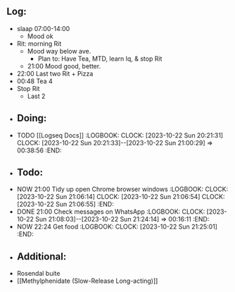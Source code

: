 ## Log:
- slaap 07:00-14:00
	- Mood ok
- Rit: morning Rit
	- Mood way below ave.
		- Plan to: Have Tea, MTD, learn lq, & stop Rit
	- 21:00 Mood good, better.
- 22:00 Last two Rit + Pizza
- 00:48 Tea 4
- Stop Rit
	- Last 2
- ## Doing:
- TODO [[Logseq Docs]]
  :LOGBOOK:
  CLOCK: [2023-10-22 Sun 20:21:31]
  CLOCK: [2023-10-22 Sun 20:21:33]--[2023-10-22 Sun 21:00:29] =>  00:38:56
  :END:
- ## Todo:
- NOW 21:00 Tidy up open Chrome browser windows
  :LOGBOOK:
  CLOCK: [2023-10-22 Sun 21:06:14]
  CLOCK: [2023-10-22 Sun 21:06:54]
  CLOCK: [2023-10-22 Sun 21:06:55]
  :END:
- DONE 21:00 Check messages on WhatsApp
  :LOGBOOK:
  CLOCK: [2023-10-22 Sun 21:08:03]--[2023-10-22 Sun 21:24:14] =>  00:16:11
  :END:
- NOW 22:24 Get food
  :LOGBOOK:
  CLOCK: [2023-10-22 Sun 21:25:01]
  :END:
- ## Additional:
- Rosendal buite
- [[Methylphenidate (Slow-Release Long-acting)]]